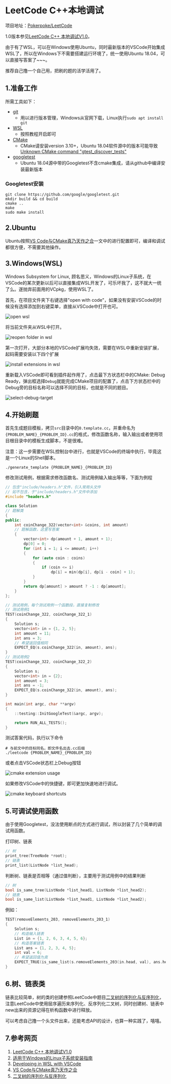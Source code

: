 # LeetCode C++本地调试

项目地址：[Pokerpoke/LeetCode](https://github.com/Pokerpoke/LeetCode)

1.0版本参见[LeetCode C++ 本地调试V1.0](https://www.jianshu.com/p/da70ee7da21c)。

由于有了WSL，可以在Windows使用Ubuntu，同时最新版本的VSCode开始集成WSL了，所以在Windows下不需要搭建运行环境了，统一使用Ubuntu 18.04，可以直接写答案了~~~。

推荐自己撸一个自己用，把刷的题的活学活用了。

## 1.准备工作

所需工具如下：

- [git](https://git-scm.com/)
  - 用以进行版本管理，Windows从官网下载，Linux执行`sudo apt install git`
- [WSL](https://docs.microsoft.com/zh-cn/windows/wsl/install-win10)
  - 按照教程开启即可
- [CMake](https://cmake.org/)
  - CMake请安装version 3.10+，Ubuntu 18.04软件源中的版本可能导致[Unknown CMake command "gtest_discover_tests"](https://github.com/Pokerpoke/LeetCode/issues/1)
- [googletest](https://github.com/google/googletest)
  - Ubuntu 18.04源中带的Googletest不含cmake集成，请从github中编译安装最新版本

### Googletest安装

```shell
git clone https://github.com/google/googletest.git
mkdir build && cd build
cmake ..
make
sudo make install
```

## 2.Ubuntu

Ubuntu按照[VS Code与CMake真乃天作之合](https://zhuanlan.zhihu.com/p/52874931)一文中的进行配置即可，编译和调试都很方便，不需要其他操作。

## 3.Windows(WSL)

Windows Subsystem for Linux, 顾名思义，Windows的Linux子系统，在VSCode的某次更新以后可以直接集成WSL开发了，可乐坏我了，这不就大一统了么。遂抛弃前面用的VCpkg，使用WSL了。

首先，在项目文件夹下右键选择"open with code"，如果没有安装VSCode的时候没有选择添加到右键菜单，直接从VSCode中打开也可。

![open wsl](https://raw.githubusercontent.com/Pokerpoke/Blog-images/master/%E4%BD%BF%E7%94%A8VSCode%E8%BF%9B%E8%A1%8CLeetCode%20C%2B%2B%E6%9C%AC%E5%9C%B0%E8%B0%83%E8%AF%95/vscode-open-wsl.png)

将当前文件夹从WSL中打开。

![reopen folder in wsl](https://raw.githubusercontent.com/Pokerpoke/Blog-images/master/%E4%BD%BF%E7%94%A8VSCode%E8%BF%9B%E8%A1%8CLeetCode%20C%2B%2B%E6%9C%AC%E5%9C%B0%E8%B0%83%E8%AF%95/vscode-reopen-folder-in-wsl.png)

第一次打开，大部分本地的VSCode扩展均失效，需要在WSL中重新安装扩展，起码需要安装以下四个扩展

![install extensions in wsl](https://raw.githubusercontent.com/Pokerpoke/Blog-images/master/%E4%BD%BF%E7%94%A8VSCode%E8%BF%9B%E8%A1%8CLeetCode%20C%2B%2B%E6%9C%AC%E5%9C%B0%E8%B0%83%E8%AF%95/vscode-install-extensions-in-wsl.png)

重新载入VSCode即可看到插件起作用了，点击最下方状态栏中的CMake: Debug Ready，弹出框选择`Debug`就能完成CMake项目的配置了，点击下方状态栏中的Debug旁的目标名称可以选择不同的目标，也就是不同的题目。

![select-debug-target](https://raw.githubusercontent.com/Pokerpoke/Blog-images/master/%E4%BD%BF%E7%94%A8VSCode%E8%BF%9B%E8%A1%8CLeetCode%20C%2B%2B%E6%9C%AC%E5%9C%B0%E8%B0%83%E8%AF%95/select-debug-target.png)

## 4.开始刷题

首先生成题目模板，拷贝`src`目录中的`0.template.cc`，并重命名为`{PROBLEM_NAME}_{PROBLEM_ID}.cc`的格式，修改函数名称，输入输出或者使用项目根目录中的模板生成脚本，不是很难。

注意：这一步需要在WSL控制台中进行，也就是VSCode的终端中执行，毕竟这是一个Linux的Shell脚本。

```shell
./generate_template {PROBLEM_NAME}_{PROBLEM_ID}
```

修改测试用例，根据需求修改函数名、测试用例输入输出等等，下面为例程

```cpp
// 包含"include/headers.h"文件，引入常用头文件
// 如不包含，于"include/headers.h"文件中添加
#include "headers.h"

class Solution
// 题解类
{
public:
    int coinChange_322(vector<int> &coins, int amount)
    // 题解函数，这里写答案
    {
        vector<int> dp(amount + 1, amount + 1);
        dp[0] = 0;
        for (int i = 1; i <= amount; i++)
        {
            for (auto coin : coins)
            {
                if (coin <= i)
                    dp[i] = min(dp[i], dp[i - coin] + 1);
            }
        }
        return dp[amount] > amount ? -1 : dp[amount];
    }
};

// 测试用例，每个测试用例一个函数段，直接复制修改
// 测试用例1
TEST(coinChange_322, coinChange_322_1)
{
    Solution s;
    vector<int> in = {1, 2, 5};
    int amount = 11;
    int ans = 3;
    // 希望返回值相同
    EXPECT_EQ(s.coinChange_322(in, amount), ans);
}
// 测试用例2
TEST(coinChange_322, coinChange_322_2)
{
    Solution s;
    vector<int> in = {2};
    int amount = 3;
    int ans = -1;
    EXPECT_EQ(s.coinChange_322(in, amount), ans);
}

int main(int argc, char **argv)
{
    ::testing::InitGoogleTest(&argc, argv);

    return RUN_ALL_TESTS();
}
```

测试答案代码，执行以下命令

```shell
# 与前文中的目标同名，即文件名出去.cc后缀
./leetcode {PROBLEM_NAME}_{PROBLEM_ID}
```

或者点击VSCode状态栏上Debug按钮

![cmake extension usage](https://raw.githubusercontent.com/Pokerpoke/Blog-images/master/%E4%BD%BF%E7%94%A8VSCode%E8%BF%9B%E8%A1%8CLeetCode%20C%2B%2B%E6%9C%AC%E5%9C%B0%E8%B0%83%E8%AF%95/cmake-extension-usage.png)

如果修改VSCode中的快捷键，即可更加快速地进行调试。

![cmake keyboard shortcuts](https://raw.githubusercontent.com/Pokerpoke/Blog-images/master/%E4%BD%BF%E7%94%A8VSCode%E8%BF%9B%E8%A1%8CLeetCode%20C%2B%2B%E6%9C%AC%E5%9C%B0%E8%B0%83%E8%AF%95/cmake-keyboard-shortcuts.png)

## 5.可调试使用函数

由于使用Googletest，没法使用断点的方式进行调试，所以封装了几个简单的调试用函数。

打印树、链表

```cpp
// 树
print_tree(TreeNode *root);
// 链表
print_list(ListNode *list_head);
```

判断树、链表是否相等（通过值判断），主要用于测试用例中的结果判断

```cpp
// 树
bool is_same_tree(ListNode *list_head1, ListNode *list_head2);
// 链表
bool is_same_list(ListNode *list_head1, ListNode *list_head2);
```

例如：

```cpp
TEST(removeElements_203, removeElements_203_1)
{
    Solution s;
    // 构造输入链表
    List in = {1, 2, 6, 3, 4, 5, 6};
    // 构造答案链表
    List ans = {1, 2, 3, 4, 5};
    int val = 6;
    // 希望返回值为真
    EXPECT_TRUE(is_same_list(s.removeElements_203(in.head, val), ans.head));
}
```

## 6.树、链表类

链表比较简单，树的类的创建参照LeetCode中题目[二叉树的序列化与反序列化](https://leetcode-cn.com/problems/serialize-and-deserialize-binary-tree/)，注意LeetCode中使用层序遍历来序列化、反序列化二叉树，同时创建树、链表中new出来的资源记得在析构函数中进行释放。

可以考虑自己撸一个头文件出来，还能考虑API的设计，也算一种实践了，嘻嘻。

## 7.参考网页

1. [LeetCode C++ 本地调试V1.0](https://www.jianshu.com/p/da70ee7da21c)
2. [适用于Windows的Linux子系统安装指南](https://docs.microsoft.com/zh-cn/windows/wsl/install-win10)
3. [Developing in WSL with VSCode](https://code.visualstudio.com/docs/remote/wsl)
4. [VS Code与CMake真乃天作之合](https://zhuanlan.zhihu.com/p/52874931)
5. [二叉树的序列化与反序列化](https://leetcode-cn.com/problems/serialize-and-deserialize-binary-tree/)
